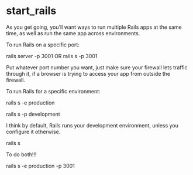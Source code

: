 start_rails
===========

As you get going, you'll want ways to run multiple Rails apps at the same time, as well as run the same app across environments.

To run Rails on a specific port:

rails server -p 3001
OR
rails s -p 3001

Put whatever port number you want, just make sure your firewall lets traffic through it, if a browser is trying to access your app from outside the firewall.

To run Rails for a specific environment:

rails s -e production

rails s -p development

I think by default, Rails runs your development environment, unless you configure it otherwise.

rails s

To do both!!!

rails s -e production -p 3001
